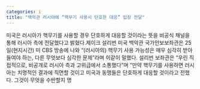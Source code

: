 ```yaml
---
categories: i
title: "백악관 러시아에 “핵무기 사용시 단호한 대응” 입장 전달"
---
```

미국은 러시아가 핵무기를 사용할 경우 단호하게 대응할 것이라는 뜻을 비공식 채널을 통해 러시아 측에 전달했다고 밝혔다.제이크 설리번 미국 백악관 국가안보보좌관은 25일(현지시간) 미 CBS 방송에 나와 “(러시아의) 핵무기 사용 가능성은 매우 심각히 받아들여야 하는, 다른 무엇보다 심각한 문제”라며 이같이 말했다. 설리번 보좌관은 “우린 직접적으로, 비공개로 러시아 측과 고위급에서 소통했다”며 “만약 핵무기를 사용하면 러시아는 치명적인 결과에 직면할 것이고 미국과 동맹들은 단호하게 대응할 것이라고 전했다. 그것이 무엇을 수반할지 명